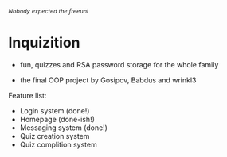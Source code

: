 <sub>*Nobody expected the freeuni*<sub>
# Inquizition

* fun, quizzes and RSA password storage for the whole family

* the final OOP project by Gosipov, Babdus and wrinkl3

Feature list:

 * Login system (done!)
 * Homepage (done-ish!)
 * Messaging system (done!)
 * Quiz creation system
 * Quiz complition system
